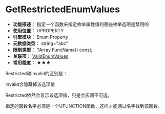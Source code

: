 ﻿# GetRestrictedEnumValues

- **功能描述：** 指定一个函数来指定枚举属性值的哪些枚举选项是禁用的
- **使用位置：** UPROPERTY
- **引擎模块：** Enum Property
- **元数据类型：** string="abc"
- **限制类型：** TArray<FString> FuncName() const;
- **关联项：** [ValidEnumValues](ValidEnumValues/ValidEnumValues.md)
- **常用程度：** ★★★

Restricted和Invalid的区别是：

Invalid会隐藏掉该选项值

Restricted依然会显示该选项值，只是会灰调不可选。

指定的函数名字必须是一个UFUNCTION函数，这样才能通过名字找到该函数。
